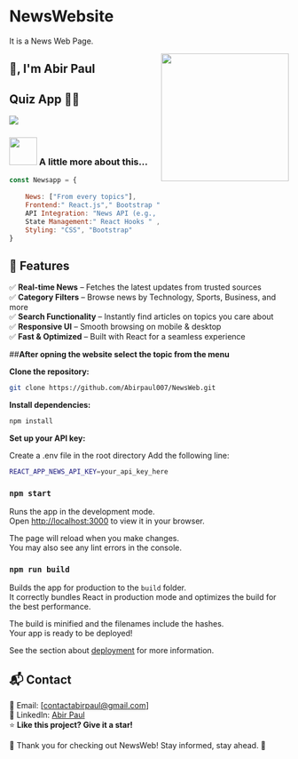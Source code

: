 # NewsWebsite
It is a News Web Page.

<img align='right' src="https://media3.giphy.com/media/v1.Y2lkPTc5MGI3NjExY291MW56Mm1ia2htem56Z3R3bTg4a2YwM3A4anhuNHQyNTZnbjEzaSZlcD12MV9pbnRlcm5hbF9naWZfYnlfaWQmY3Q9Zw/WGOJW5nyCY1pnvZcAs/giphy.gif" width="230">

## 🙏, I'm Abir Paul 
## Quiz App 👨‍💻


[![](https://img.shields.io/badge/Gmail-contactabirpaul%40gmail.com-red)](mailto:contactabirpaul@gmail.com)


### <img src="https://media.giphy.com/media/VgCDAzcKvsR6OM0uWg/giphy.gif" width="50"> A little more about this...  

```javascript
const Newsapp = {
   
    News: ["From every topics"],
    Frontend:" React.js"," Bootstrap ", 
    API Integration: "News API (e.g., NewsAPI.org)",
    State Management:" React Hooks " ,
    Styling: "CSS", "Bootstrap"  
}
```
## 🚀 Features  

✅ **Real-time News** – Fetches the latest updates from trusted sources  
✅ **Category Filters** – Browse news by Technology, Sports, Business, and more  
✅ **Search Functionality** – Instantly find articles on topics you care about  
✅ **Responsive UI** – Smooth browsing on mobile & desktop  
✅ **Fast & Optimized** – Built with React for a seamless experience  


##**After opning the website select the topic from the menu**

  
**Clone the repository:**  
   ```bash
   git clone https://github.com/Abirpaul007/NewsWeb.git
```
**Install dependencies:**

  ```bash
npm install
```

**Set up your API key:**

Create a .env file in the root directory
Add the following line:
```bash
REACT_APP_NEWS_API_KEY=your_api_key_here
```

### `npm start`

Runs the app in the development mode.\
Open [http://localhost:3000](http://localhost:3000) to view it in your browser.

The page will reload when you make changes.\
You may also see any lint errors in the console.

### `npm run build`

Builds the app for production to the `build` folder.\
It correctly bundles React in production mode and optimizes the build for the best performance.

The build is minified and the filenames include the hashes.\
Your app is ready to be deployed!

See the section about [deployment](https://facebook.github.io/create-react-app/docs/deployment) for more information.

## 📬 Contact  

📧 Email: [contactabirpaul@gmail.com]  
💼 LinkedIn: [Abir Paul](https://www.linkedin.com/in/abir-paul-1b6773249/)  
⭐ **Like this project? Give it a star!**  




🌟 Thank you for checking out NewsWeb! Stay informed, stay ahead. 🌟
